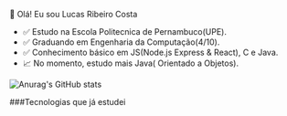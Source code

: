   🎇 Olá! Eu sou Lucas Ribeiro Costa

- ✅ Estudo na Escola Politecnica de Pernambuco(UPE).
- ✅ Graduando em Engenharia da Computação(4/10).
- ✅ Conhecimento básico em JS(Node.js Express & React), C e Java.
- 📈 No momento, estudo mais Java( Orientado a Objetos).

![Anurag's GitHub stats](https://github-readme-stats.vercel.app/api?username=Lucasrc22&show_icons=true&theme=radical)

###Tecnologias que já estudei


  
  
